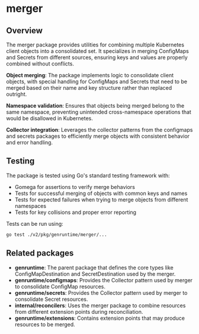 # merger

## Overview

The merger package provides utilities for combining multiple Kubernetes client objects into a consolidated set. It specializes in merging ConfigMaps and Secrets from different sources, ensuring keys and values are properly combined without conflicts.

**Object merging**: The package implements logic to consolidate client objects, with special handling for ConfigMaps and Secrets that need to be merged based on their name and key structure rather than replaced outright.

**Namespace validation**: Ensures that objects being merged belong to the same namespace, preventing unintended cross-namespace operations that would be disallowed in Kubernetes.

**Collector integration**: Leverages the collector patterns from the configmaps and secrets packages to efficiently merge objects with consistent behavior and error handling.

## Testing

The package is tested using Go's standard testing framework with:

* Gomega for assertions to verify merge behaviors
* Tests for successful merging of objects with common keys and names
* Tests for expected failures when trying to merge objects from different namespaces
* Tests for key collisions and proper error reporting

Tests can be run using:

```bash
go test ./v2/pkg/genruntime/merger/...
```

## Related packages

* **genruntime**: The parent package that defines the core types like ConfigMapDestination and SecretDestination used by the merger.
* **genruntime/configmaps**: Provides the Collector pattern used by merger to consolidate ConfigMap resources.
* **genruntime/secrets**: Provides the Collector pattern used by merger to consolidate Secret resources.
* **internal/reconcilers**: Uses the merger package to combine resources from different extension points during reconciliation.
* **genruntime/extensions**: Contains extension points that may produce resources to be merged.
